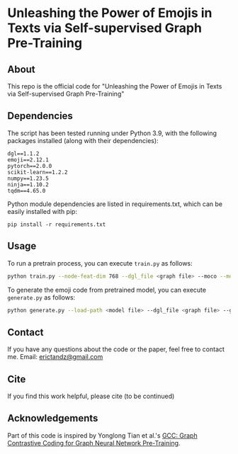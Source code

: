 # Unleashing the Power of Emojis in Texts via Self-supervised Graph Pre-Training

## About
This repo is the official code for "Unleashing the Power of Emojis in Texts via Self-supervised Graph Pre-Training"

## Dependencies
The script has been tested running under Python 3.9, with the following packages installed (along with their dependencies):
```
dgl==1.1.2
emoji==2.12.1
pytorch==2.0.0
scikit-learn==1.2.2
numpy==1.23.5
ninja==1.10.2
tqdm==4.65.0
```

Python module dependencies are listed in requirements.txt, which can be easily installed with pip:

`pip install -r requirements.txt`

## Usage
To run a pretrain process, you can execute `train.py` as follows:
```bash
python train.py --node-feat-dim 768 --dgl_file <graph file> --moco --moco_type 0,1,2 --linkpred --lp_type 0,1,2  --gpu <gpu_id>
```

To generate the emoji code from pretrained model, you can execute `generate.py` as follows:
```bash
python generate.py --load-path <model file> --dgl_file <graph file> --gpu <gpu_id>
```

## Contact
If you have any questions about the code or the paper, feel free to contact me. Email: erictandz@gmail.com

## Cite
If you find this work helpful, please cite (to be continued)


## Acknowledgements
Part of this code is inspired by Yonglong Tian et al.'s [GCC: Graph Contrastive Coding for Graph Neural Network Pre-Training](https://github.com/THUDM/GCC).